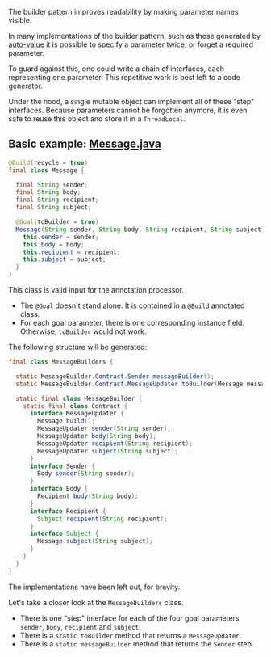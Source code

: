 The builder pattern improves readability by making parameter names visible.

In many implementations of the builder pattern, 
such as those generated by [auto-value](https://github.com/google/auto/tree/master/value)
it is possible to specify a parameter twice, or forget a required parameter.

To guard against this, one could write a chain of interfaces, each representing one parameter.
This repetitive work is best left to a code generator.

Under the hood, a single mutable object can implement all of these &quot;step&quot; interfaces. 
Because parameters cannot be forgotten anymore, it is even safe to reuse this object and store it in a `ThreadLocal`.

## Basic example: [Message.java](../master/examples/basic/src/main/java/net/zerobuilder/examples/basic/Message.java)

````java
@Build(recycle = true)
final class Message {

  final String sender;
  final String body;
  final String recipient;
  final String subject;

  @Goal(toBuilder = true)
  Message(String sender, String body, String recipient, String subject) {
    this.sender = sender;
    this.body = body;
    this.recipient = recipient;
    this.subject = subject;
  }
}

````

This class is valid input for the annotation processor.

* The `@Goal` doesn't stand alone. It is contained in a `@Build` annotated class.
* For each goal parameter, there is one corresponding instance field. Otherwise, `toBuilder` would not work.

The following structure will be generated:

````java
final class MessageBuilders {

  static MessageBuilder.Contract.Sender messageBuilder();
  static MessageBuilder.Contract.MessageUpdater toBuilder(Message message);

  static final class MessageBuilder {
    static final class Contract {
      interface MessageUpdater {
        Message build();
        MessageUpdater sender(String sender);
        MessageUpdater body(String body);
        MessageUpdater recipient(String recipient);
        MessageUpdater subject(String subject);
      }
      interface Sender {
        Body sender(String sender);
      }
      interface Body {
        Recipient body(String body);
      }
      interface Recipient {
        Subject recipient(String recipient);
      }
      interface Subject {
        Message subject(String subject);
      }
    }
  }
}
````

The implementations have been left out, for brevity.

Let's take a closer look at the `MessageBuilders` class.

* There is one "step" interface for each of the four goal parameters `sender`, `body`, `recipient` and `subject`. 
* There is a `static toBuilder` method that returns a `MessageUpdater`.
* There is a `static messageBuilder` method that returns the `Sender` step.
